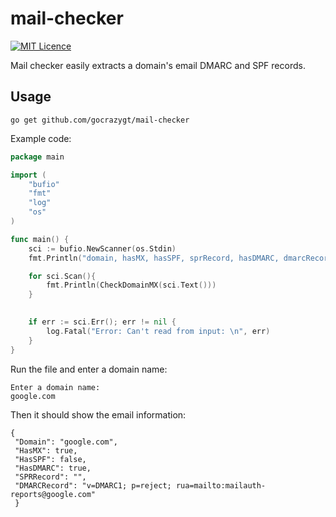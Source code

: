 # mail-checker
[![MIT Licence](https://img.shields.io/badge/License-MIT-blue)](https://opensource.org/licenses/mit-license.php)

Mail checker easily extracts a domain's email DMARC and SPF records. 

## Usage
```
go get github.com/gocrazygt/mail-checker
```

Example code:

```go
package main

import (
	"bufio"
	"fmt"
	"log"
	"os"
)

func main() {
	sci := bufio.NewScanner(os.Stdin)
	fmt.Println("domain, hasMX, hasSPF, sprRecord, hasDMARC, dmarcRecord")

	for sci.Scan(){
		fmt.Println(CheckDomainMX(sci.Text()))
	}
	

	if err := sci.Err(); err != nil {
		log.Fatal("Error: Can't read from input: \n", err)
	}
}
```

Run the file and enter a domain name:

    Enter a domain name:
    google.com
    
Then it should show the email information:

    {
     "Domain": "google.com",
     "HasMX": true,
     "HasSPF": false,
     "HasDMARC": true,
     "SPRRecord": "",
     "DMARCRecord": "v=DMARC1; p=reject; rua=mailto:mailauth-reports@google.com"
     }
